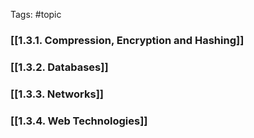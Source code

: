 Tags: #topic
### [[1.3.1. Compression, Encryption and Hashing]]
### [[1.3.2. Databases]]
### [[1.3.3. Networks]]
### [[1.3.4. Web Technologies]]